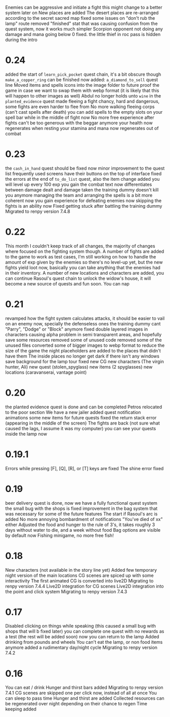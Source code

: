 






Enemies can be aggressive and initiate a fight this might change to a better system later on
New places are added
The desert places are re-arranged according to the secret sacred map
fixed some issues on "don't rub the lamp" route
removed "finished" stat that was causing confusion from the quest system, now it works much simpler
Scorpion opponent not doing any damage and mana going below 0 fixed.
the little thief in roc pass is hidden during the intro

# 0.24
added the start of `learn_pick_pocket` quest chain, it's a bit obscure though
`make_a_copper_ring` can be finished now
added: `a_diamond_to_sell` quest line
Moved items and spells icons into the image folder to future proof the game in case we want to swap them with webp format (it is likely that this will happen to other images as well)
Abdul no longer holds unto `wine` in the `planted_evidence` quest
made fleeing a fight chancy, hard and dangerous, some fights are even harder to flee from
No more walking fleeing corps (can't cast spells after death)
you can add spells to the empty slots on your spell bar while in the middle of fight now
No more free experience after fights
can't be too generous with the beggar anymore
your health now regenerates when resting
your stamina and mana now regenerates out of combat

# 0.23
the `cash_in_hand` quest should be fixed now
minor improvement to the quest list
frequently used screens have their buttons on the top of interface
fixed the errors at the end of `to_do_list` quest, also the item change added
you will level up every 100 exp you gain
the combat text now differentiates between damage dealt and damage taken
the training dummy doesn't kill you anymore
managing the team and arranging the spells is a bit more coherent now
you gain experience for defeating enemies now
skipping the fights is an ability now
Fixed getting stuck after battling the training dummy
Migrated to renpy version 7.4.8


# 0.22
This month I couldn't keep track of all changes, the majority of changes where focused on the fighting system though.
A number of fights are added to the game to work as test cases, I'm still working on how to handle the amount of exp given by the enemies so there's no level-up yet, but the new fights yield loot now, basically you can take anything that the enemies had in their inventory.
A number of new locations and characters are added, you can continue Rasoul's quest chain to unlock the widow's house, it will become a new source of quests and fun soon.
You can nap

# 0.21
revamped how the fight system calculates attacks, it should be easier to vail on an enemy now, specially the defenseless ones
the training dummy cant "Parry", "Dodge" or "Block" anymore
fixed double layered images in characters causing alpha problem in semi transparent areas, and hopefully save some resources
removed some of unused code
removed some of the unused files
converted some of bigger images to webp format to reduce the size of the game
the night placeholders are added to the places that didn't have them
The inside places no longer get dark if there isn't any windows
save background for the lamp tour fixed
new CG
new characters (The virgin hunter, Ali)
new quest (stolen_spyglass)
new items (2 spyglasses)
new locations (caravanserai, vantage point)

# 0.20
the planted evidence quest is done and can be completed
Petros relocated to the poor section
We have a new jailer
added quest notification animations
some new items for future quests
fixed the return stack error (appearing in the middle of the screen)
The fights are back (not sure what caused the lags, I assume it was my computer)
you can see your quests inside the lamp now

# 0.19.1
Errors while pressing [F], [Q], [R], or [T] keys are fixed
The shine error fixed

# 0.19
beer delivery quest is done, now we have a fully functional quest system
the small bug with the shops is fixed
improvement in the bag system that was necessary for some of the future features
The start if Rasoul's arc is added
No more annoying bombardment of notifications "You've died of xx" either
Adjusted the food and hunger to the rule of 3's, it takes roughly 3 days without water to die, and a week without food
Bag options are visible by default now
Fishing minigame, no more free fish!

# 0.18
New characters (not available in the story line yet)
Added few temporary night version of the main locations
CG scenes are spiced up with some interactivity
The first animated CG is converted into live2D
Migrating to renpy version 7.4.4
Live2D integration for CG scenes
Live2D integration into the point and click system
Migrating to renpy version 7.4.3


# 0.17
Disabled clicking on things while speaking (this caused a small bug with shops that will b fixed later)
you can complete one quest with no rewards as a test (the rest will be added soon)
now you can return to the lamp
Added drinking from pounds and wheels
You can't eat the lamp, or non food items anymore
added a rudimentary day/night cycle
Migrating to renpy version 7.4.2

# 0.16
You can eat / drink
Hunger and thirst bars added
Migrating to renpy version 7.4.1
CG scenes are skipped one per click now, instead of all at once
You can sleep to pass time
Hunger and thirst are added
Collected resources can be regenerated over night depending on their chance to regen
Time keeping added
